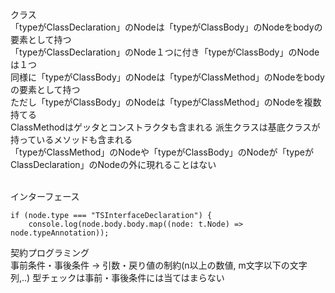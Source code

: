 クラス<br>
「typeがClassDeclaration」のNodeは「typeがClassBody」のNodeをbodyの要素として持つ<br>
「typeがClassDeclaration」のNode１つに付き「typeがClassBody」のNodeは１つ<br>
同様に「typeがClassBody」のNodeは「typeがClassMethod」のNodeをbodyの要素として持つ<br>
ただし「typeがClassBody」のNodeは「typeがClassMethod」のNodeを複数持てる<br>
ClassMethodはゲッタとコンストラクタも含まれる 派生クラスは基底クラスが持っているメソッドも含まれる<br>
「typeがClassMethod」のNodeや「typeがClassBody」のNodeが「typeがClassDeclaration」のNodeの外に現れることはない<br><br>

インターフェース<br>
```
if (node.type === "TSInterfaceDeclaration") {
    console.log(node.body.body.map((node: t.Node) => node.typeAnnotation));
```

契約プログラミング<br>
事前条件・事後条件 -> 引数・戻り値の制約(n以上の数値, m文字以下の文字列,..) 型チェックは事前・事後条件には当てはまらない<br>